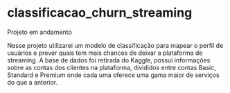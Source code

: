 # classificacao_churn_streaming
Projeto em andamento

Nesse projeto utilizarei um modelo de classificação para mapear o perfil de usuários e prever quais tem mais chances de deixar a plataforma de streaming. 
A base de dados foi retirada do Kaggle, possui informações sobre as contas dos clientes na plataforma, divididos entre contas Basic, Standard e Premium onde
cada uma oferece uma gama maior de serviços do que a anterior.
